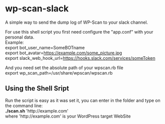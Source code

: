 # wp-scan-slack
A simple way to send the dump log of WP-Scan to your slack channel.

For use this shell script you first need configure the "app.conf" with your personal data.<br>
Example:<br>
export bot_user_name=SomeBOTname<br>
export bot_avatar=https://example.com/some_picture.jpg<br>
export slack_web_hook_url=https://hooks.slack.com/services/someToken<br>

And you need set the absolute path of your wpscan.rb file<br>
export wp_scan_path=/usr/share/wpscan/wpscan.rb<br>

<h2>Using the Shell Sript</h2>
Run the script is easy as it was set it, you can enter in the folder and type on the command line:<br>
<b>./scan.sh</b> 'http://example.com'<br>
where 'http://example.com' is your WordPress target WebSite
